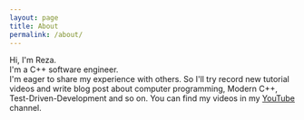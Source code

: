 ```yaml
---
layout: page
title: About
permalink: /about/
---
```


Hi, I'm Reza.  
I'm a C++ software engineer.  
I'm eager to share my experience with others. So I'll try record new tutorial
videos and write blog post about computer programming, Modern C++,
Test-Driven-Development and so on.
You can find my videos in my [YouTube](https://www.youtube.com/channel/UCD63rKtTY3WoxaCE88Rg9AA?view_as=subscriber) channel.
